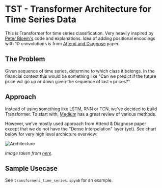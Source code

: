 # TST - Transformer Architecture for Time Series Data

This is Transformer for time series classification. Very heavily inspired by [Peter Bloem's](http://peterbloem.nl/blog/transformers) code and explanations. Idea of adding positional encodings with 1D convolutions is from [Attend and Diagnose](https://arxiv.org/abs/1711.03905) paper.

## The Problem
Given sequence of time series, determine to which class it belongs. In the financial context this would be something like "Can we predict if the future price will go up or down given the sequence of last `n` prices?".

## Approach
Instead of using something like LSTM, RNN or TCN, we've decided to build Transformer. To start with, [Medium](https://towardsdatascience.com/attention-for-time-series-classification-and-forecasting-261723e0006d) has a great review of various methods.

However, we've mostly used approach from Attend & Diagnose paper except that we do not have the "Dense Interpolation" layer (yet). See chart below for very high level archicture overview:

![Architecture](https://miro.medium.com/max/1400/1*eZQZel7w-Ukp7oOtXuocJg.png)

_Image taken from [here](https://towardsdatascience.com/attention-for-time-series-classification-and-forecasting-261723e0006d)._

## Sample Usecase
See `transformers_time_series.ipynb` for an example. 
